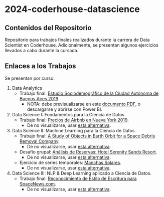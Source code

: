 # 2024-coderhouse-datascience

## Contenidos del Repositorio

Repositorio para trabajos finales realizados durante la carrera de Data Scientist en Coderhouse. Adicionalmente, se presentan algunos ejercicios llevados a cabo durante la cursada.

## Enlaces a los Trabajos

Se presentan por curso:

1. Data Analytics
    - Trabajo final: [Estudio Sociodemográfico de la Ciudad Autónoma de Buenos Aires 2019](https://github.com/juanimoralesv/2024-coderhouse-datascience/blob/main/DAna--morales-volosin--entregaFinal--SocioDemoCABA.pbix).
        - NOTA: debe previsualizarse en este [documento PDF](https://github.com/juanimoralesv/2024-coderhouse-datascience/blob/main/Coderhouse-Datascience.pdf), o descargarse y abrirse con Power BI.
2. Data Science I: Fundamentos para la Ciencia de Datos
    - Trabajo final: [Precios de Airbnb en Nueva York 2019](https://github.com/juanimoralesv/2024-coderhouse-datascience/blob/main/DSci01--morales-volosin--EntregaFinal--AlquileresAirbnb.ipynb).
        - De no visualizarse, usar [esta alternativa](https://nbviewer.org/github/juanimoralesv/2024-coderhouse-datascience/blob/main/DSci01--morales-volosin--EntregaFinal--AlquileresAirbnb.ipynb).
3. Data Science II: Machine Learning para la Ciencia de Datos.
    - Trabajo final: [A Study of Objects in Earth Orbit for a Space Debris Removal Company](https://github.com/juanimoralesv/2024-coderhouse-datascience/blob/main/DSci02--morales-volosin--EntregaFinal--ObjetosOrbita.ipynb).
        - De no visualizarse, usar [esta alternativa](https://nbviewer.org/github/juanimoralesv/2024-coderhouse-datascience/blob/main/DSci02--morales-volosin--EntregaFinal--ObjetosOrbita.ipynb).
    - Desafío grupal: [Análisis de Reservas: Hotel Serenity Sands Resort](https://github.com/juanimoralesv/2024-coderhouse-datascience/blob/main/DSci02--morales-volosin--DesafioGrupal--ReservasHoteleras.ipynb).
        - De no visualizarse, usar [esta alternativa](https://nbviewer.org/github/juanimoralesv/2024-coderhouse-datascience/blob/main/DSci02--morales-volosin--DesafioGrupal--ReservasHoteleras.ipynb).
    - Ejercicio de series temporales: [Manchas Solares](https://github.com/juanimoralesv/2024-coderhouse-datascience/blob/main/DSci02--morales-volosin--SeriesTemporales--ManchesSolares.ipynb).
        - De no visualizarse, usar [esta alternativa](https://nbviewer.org/github/juanimoralesv/2024-coderhouse-datascience/blob/main/DSci02--morales-volosin--SeriesTemporales--ManchesSolares.ipynb).
4. Data Science III: NLP & Deep Learning aplicado a Ciencia de Datos.
    - Trabajo final: [Reconocimiento de Estilo de Escritura para SpaceNews.com](https://github.com/juanimoralesv/2024-coderhouse-datascience/blob/main/Dsci03--morales-volosin--EntregaFinal--EstiloEscritura.ipynb).
        - De no visualizarse, usar [esta alternativa](https://nbviewer.org/github/juanimoralesv/2024-coderhouse-datascience/blob/main/Dsci03--morales-volosin--EntregaFinal--EstiloEscritura.ipynb).



